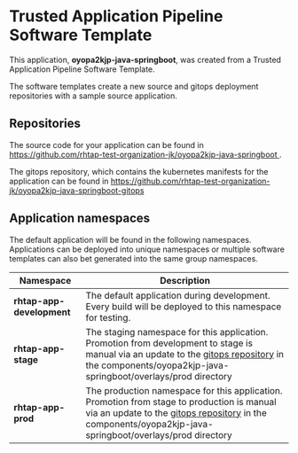 # Trusted Application Pipeline Software Template

This application, **oyopa2kjp-java-springboot**, was created from a Trusted Application Pipeline Software Template.

The software templates create a new source and gitops deployment repositories with a sample source application. 

## Repositories

The source code for your application can be found in [https://github.com/rhtap-test-organization-jk/oyopa2kjp-java-springboot ](https://github.com/rhtap-test-organization-jk/oyopa2kjp-java-springboot ).
 
The gitops repository, which contains the kubernetes manifests for the application can be found in 
[https://github.com/rhtap-test-organization-jk/oyopa2kjp-java-springboot-gitops ](https://github.com/rhtap-test-organization-jk/oyopa2kjp-java-springboot-gitops ) 

## Application namespaces 

The default application will be found in the following namespaces. Applications can be deployed into unique namespaces or multiple software templates can also bet generated into the same group namespaces.  

|  Namespace   |  Description   |  
| -------- | -------- |   
| **rhtap-app-development** | The default application during development. Every build will be deployed to this namespace for testing. | 
| **rhtap-app-stage** | The staging namespace for this application. Promotion from development to stage is manual via an update to the [gitops repository](https://github.com/rhtap-test-organization-jk/oyopa2kjp-java-springboot-gitops ) in the components/oyopa2kjp-java-springboot/overlays/prod directory |  
| **rhtap-app-prod** | The production namespace for this application. Promotion from stage to production is manual via an update to the [gitops repository](https://github.com/rhtap-test-organization-jk/oyopa2kjp-java-springboot-gitops ) in the components/oyopa2kjp-java-springboot/overlays/prod directory | 